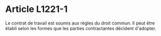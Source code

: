 # Article L1221-1

Le contrat de travail est soumis aux règles du droit commun. Il peut être établi selon les formes que les parties contractantes décident d'adopter.